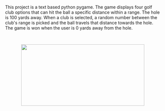 This project is a text based python pygame. The game displays four golf club options that can hit the ball a specific distance within a range. The hole is 100 yards away. When a club is selected, a random number between the club's range is picked and the ball travels that distance towards the hole. The game is won when the user is 0 yards away from the hole.

</br>

<p align="center">
  <img width="400" height="200" src="https://user-images.githubusercontent.com/96327833/147800244-67156e10-c973-4684-8b70-9db04d05db99.gif">
</p>
